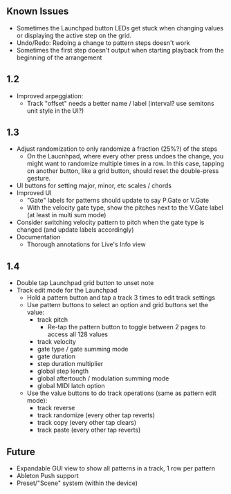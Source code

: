 ## Known Issues
- Sometimes the Launchpad button LEDs get stuck when changing values or displaying the active step on the grid.
- Undo/Redo: Redoing a change to pattern steps doesn't work
- Sometimes the first step doesn't output when starting playback from the beginning of the arrangement

## 1.2
- Improved arpeggiation:
  - Track "offset" needs a better name / label (interval? use semitons unit style in the UI?)

## 1.3
- Adjust randomization to only randomize a fraction (25%?) of the steps
  - On the Laucnhpad, where every other press undoes the change, you might want to randomize multiple times in a row. In this case, tapping on another button, like a grid button, should reset the double-press gesture.
- UI buttons for setting major, minor, etc scales / chords
- Improved UI
  - "Gate" labels for patterns should update to say P.Gate or V.Gate
  - With the velocity gate type, show the pitches next to the V.Gate label (at least in multi sum mode)
- Consider switching velocity pattern to pitch when the gate type is changed (and update labels accordingly)
- Documentation
  - Thorough annotations for Live's Info view

## 1.4
- Double tap Launchpad grid button to unset note
- Track edit mode for the Launchpad
  - Hold a pattern button and tap a track 3 times to edit track settings
  - Use pattern buttons to select an option and grid buttons set the value:
    - track pitch
      - Re-tap the pattern button to toggle between 2 pages to access all 128 values
    - track velocity
    - gate type / gate summing mode
    - gate duration
    - step duration multiplier
    - global step length
    - global aftertouch / modulation summing mode
    - global MIDI latch option
  - Use the value buttons to do track operations (same as pattern edit mode):
    - track reverse
    - track randomize (every other tap reverts)
    - track copy (every other tap clears)
    - track paste  (every other tap reverts)

## Future
- Expandable GUI view to show all patterns in a track, 1 row per pattern
- Ableton Push support
- Preset/"Scene" system (within the device)
